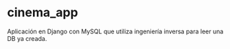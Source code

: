 # cinema_app
Aplicación en Django con MySQL que utiliza ingeniería inversa para leer una DB ya creada.
